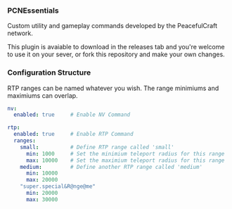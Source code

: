 ### PCNEssentials
Custom utility and gameplay commands developed by the PeacefulCraft network.

This plugin is avaiable to download in the releases tab and you're welcome to use it on your sever, or fork this repository and make your own changes.

### Configuration Structure
RTP ranges can be named whatever you wish. The range minimiums and maximiums can overlap.
```YAML
nv:
  enabled: true     # Enable NV Command

rtp:
  enabled: true     # Enable RTP Command
  ranges:
    small:          # Define RTP range called 'small'
      min: 1000     # Set the minimium teleport radius for this range
      max: 10000    # Set the maximium teleport radius for this range
    medium:         # Define another RTP range called 'medium'
      min: 10000
      max: 20000
    "super.special&R@nge@me"
      min: 20000
      max: 30000
```
